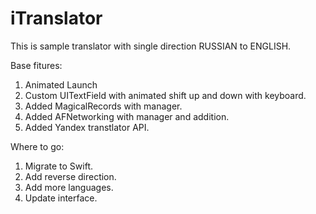 # iTranslator

This is sample translator with single direction RUSSIAN to ENGLISH.

Base fitures:

1. Animated Launch
2. Custom UITextField with animated shift up and down with keyboard.
3. Added MagicalRecords with manager.
4. Added AFNetworking with manager and addition.
5. Added Yandex transtlator API.

Where to go:

1. Migrate to Swift.
2. Add reverse direction.
3. Add more languages.
4. Update interface.

